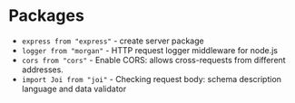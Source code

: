 # Packages

- `express from "express"` - create server package
- `logger from "morgan"` - HTTP request logger middleware for node.js
- `cors from "cors"` - Enable CORS: allows cross-requests from different addresses.
- `import Joi from "joi"` - Checking request body: schema description language and data validator
